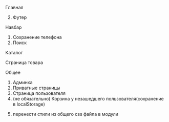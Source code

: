 Главная

<!-- 1. Тени карточкек на главной -->
   <!-- 2. Анимация "Ближайшие мероприятия" -->
   <!-- 3. Курсор pointer при наведении - "Больше интересной информации" -->

2. Футер
   <!-- 5. Решить вопрос с сохранением позиции скролла -->
   <!-- 5. Лоадер по центру экрана -->

Навбар

1. Сохранение телефона
2. Поиск

Каталог

<!-- 1. При открытии подкатегории открывать категорию в аккордеоне -->

<!-- 2. При изменении пагинации - скролл вверх -->

Страница товара

Общее

1. Админка
2. Приватные страницы
3. Страница пользователя
4. (не обязательно) Корзина у незашедшего пользователя(сохранение в localStorage)
<!-- 5. поменять название редюсера filter на products -->
5. перенести стили из общего css файла в модули
